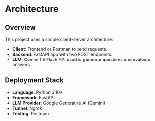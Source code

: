 # Architecture

## Overview
This project uses a simple client-server architecture:

- **Client**: Frontend or Postman to send requests.
- **Backend**: FastAPI app with two POST endpoints.
- **LLM**: Gemini 1.5 Flash API used to generate questions and evaluate answers.

## Deployment Stack
- **Language**: Python 3.10+
- **Framework**: FastAPI
- **LLM Provider**: Google Generative AI (Gemini)
- **Tunnel**: Ngrok
- **Testing**: Postman